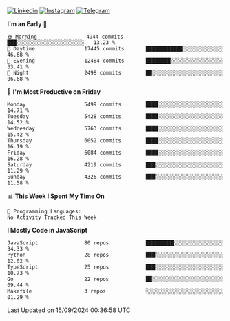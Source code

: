[![Linkedin](https://img.shields.io/badge/-Archie-blue?style=flat-square&labelColor=gray&logo=Linkedin&logoColor=white&link=https://www.linkedin.com/in/archisdi)](https://www.linkedin.com/in/archisdi)
[![Instagram](https://img.shields.io/badge/-@archisdi-orange?style=flat-square&labelColor=gray&logo=Instagram&logoColor=white&link=https://www.instagram.com/archisdi)](https://www.instagram.com/archisdi)
[![Telegram](https://img.shields.io/badge/-aai-informational?style=flat-square&labelColor=gray&logo=telegram&logoColor=white&link=https://t.me/archisdi)](https://t.me/archisdi)

<!--START_SECTION:waka-->
**I'm an Early 🐤** 

```text
🌞 Morning                4944 commits        ███░░░░░░░░░░░░░░░░░░░░░░   13.23 % 
🌆 Daytime                17445 commits       ████████████░░░░░░░░░░░░░   46.68 % 
🌃 Evening                12484 commits       ████████░░░░░░░░░░░░░░░░░   33.41 % 
🌙 Night                  2498 commits        ██░░░░░░░░░░░░░░░░░░░░░░░   06.68 % 
```
📅 **I'm Most Productive on Friday** 

```text
Monday                   5499 commits        ████░░░░░░░░░░░░░░░░░░░░░   14.71 % 
Tuesday                  5428 commits        ████░░░░░░░░░░░░░░░░░░░░░   14.52 % 
Wednesday                5763 commits        ████░░░░░░░░░░░░░░░░░░░░░   15.42 % 
Thursday                 6052 commits        ████░░░░░░░░░░░░░░░░░░░░░   16.19 % 
Friday                   6084 commits        ████░░░░░░░░░░░░░░░░░░░░░   16.28 % 
Saturday                 4219 commits        ███░░░░░░░░░░░░░░░░░░░░░░   11.29 % 
Sunday                   4326 commits        ███░░░░░░░░░░░░░░░░░░░░░░   11.58 % 
```


📊 **This Week I Spent My Time On** 

```text
💬 Programming Languages: 
No Activity Tracked This Week
```

**I Mostly Code in JavaScript** 

```text
JavaScript               80 repos            █████████░░░░░░░░░░░░░░░░   34.33 % 
Python                   28 repos            ███░░░░░░░░░░░░░░░░░░░░░░   12.02 % 
TypeScript               25 repos            ███░░░░░░░░░░░░░░░░░░░░░░   10.73 % 
Go                       22 repos            ██░░░░░░░░░░░░░░░░░░░░░░░   09.44 % 
Makefile                 3 repos             ░░░░░░░░░░░░░░░░░░░░░░░░░   01.29 % 
```




 Last Updated on 15/09/2024 00:36:58 UTC
<!--END_SECTION:waka-->